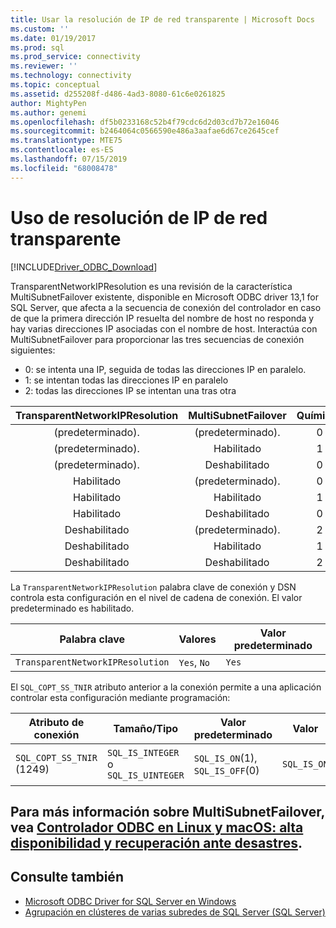 ```yaml
---
title: Usar la resolución de IP de red transparente | Microsoft Docs
ms.custom: ''
ms.date: 01/19/2017
ms.prod: sql
ms.prod_service: connectivity
ms.reviewer: ''
ms.technology: connectivity
ms.topic: conceptual
ms.assetid: d255208f-d486-4ad3-8080-61c6e0261825
author: MightyPen
ms.author: genemi
ms.openlocfilehash: df5b0233168c52b4f79cdc6d2d03cd7b72e16046
ms.sourcegitcommit: b2464064c0566590e486a3aafae6d67ce2645cef
ms.translationtype: MTE75
ms.contentlocale: es-ES
ms.lasthandoff: 07/15/2019
ms.locfileid: "68008478"
---
```

# <a name="using-transparent-network-ip-resolution"></a>Uso de resolución de IP de red transparente
[!INCLUDE[Driver_ODBC_Download](../../includes/driver_odbc_download.md)]

TransparentNetworkIPResolution es una revisión de la característica MultiSubnetFailover existente, disponible en Microsoft ODBC driver 13,1 for SQL Server, que afecta a la secuencia de conexión del controlador en caso de que la primera dirección IP resuelta del nombre de host no responda y hay varias direcciones IP asociadas con el nombre de host. Interactúa con MultiSubnetFailover para proporcionar las tres secuencias de conexión siguientes:

* 0: se intenta una IP, seguida de todas las direcciones IP en paralelo.
* 1: se intentan todas las direcciones IP en paralelo
* 2: todas las direcciones IP se intentan una tras otra

|TransparentNetworkIPResolution|MultiSubnetFailover|Químicos|
|:-:|:-:|:-:|
|(predeterminado).|(predeterminado).|0|
|(predeterminado).|Habilitado|1|
|(predeterminado).|Deshabilitado|0|
|Habilitado|(predeterminado).|0|
|Habilitado|Habilitado|1|
|Habilitado|Deshabilitado|0|
|Deshabilitado|(predeterminado).|2|
|Deshabilitado|Habilitado|1|
|Deshabilitado|Deshabilitado|2|

La `TransparentNetworkIPResolution` palabra clave de conexión y DSN controla esta configuración en el nivel de cadena de conexión. El valor predeterminado es habilitado.

Palabra clave|Valores|Valor predeterminado
-|-|-
`TransparentNetworkIPResolution`|`Yes`, `No`|`Yes`

El `SQL_COPT_SS_TNIR` atributo anterior a la conexión permite a una aplicación controlar esta configuración mediante programación:

Atributo de conexión|   Tamaño/Tipo|  Valor predeterminado| Valor| Descripción
-|-|-|-|-
`SQL_COPT_SS_TNIR` (1249)| `SQL_IS_INTEGER` o `SQL_IS_UINTEGER`| `SQL_IS_ON`(1), `SQL_IS_OFF`(0)|`SQL_IS_ON`|Habilita o deshabilita TNIR.

<a name="for-more-information-about-multisubnetfailover-see-odbc-driver-on-linux-and-macos---high-availability-and-disaster-recoveryconnectodbclinux-macodbc-driver-on-linux-support-for-high-availability-disaster-recoverymd"></a>Para más información sobre MultiSubnetFailover, vea [Controlador ODBC en Linux y macOS: alta disponibilidad y recuperación ante desastres](../../connect/odbc/linux-mac/odbc-driver-on-linux-support-for-high-availability-disaster-recovery.md).
--------------------------------------------------
## <a name="see-also"></a>Consulte también  
* [Microsoft ODBC Driver for SQL Server en Windows](../../connect/odbc/windows/microsoft-odbc-driver-for-sql-server-on-windows.md)
* [Agrupación en clústeres de varias subredes de SQL Server (SQL Server)](https://msdn.microsoft.com/library/ff878716.aspx#RelatedContent)
